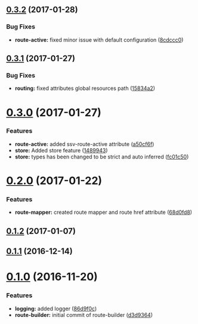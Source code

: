 <a name="0.3.2"></a>
## [0.3.2](https://github.com/sketch7/ssv-au-core/compare/0.3.1...v0.3.2) (2017-01-28)


### Bug Fixes

* **route-active:** fixed minor issue with default configuration ([8cdccc0](https://github.com/sketch7/ssv-au-core/commit/8cdccc0))



<a name="0.3.1"></a>
## [0.3.1](https://github.com/sketch7/ssv-au-core/compare/0.3.0...0.3.1) (2017-01-27)


### Bug Fixes

* **routing:** fixed attributes global resources path ([15834a2](https://github.com/sketch7/ssv-au-core/commit/15834a2))



<a name="0.3.0"></a>
# [0.3.0](https://github.com/sketch7/ssv-au-core/compare/0.2.0...0.3.0) (2017-01-27)


### Features

* **route-active:** added ssv-route-active attribute ([a50cf6f](https://github.com/sketch7/ssv-au-core/commit/a50cf6f))
* **store:** Added store feature ([1489943](https://github.com/sketch7/ssv-au-core/commit/1489943))
* **store:** types has been changed to be strict and auto inferred ([fc01c50](https://github.com/sketch7/ssv-au-core/commit/fc01c50))



<a name="0.2.0"></a>
# [0.2.0](https://github.com/sketch7/ssv-au-core/compare/0.1.2...0.2.0) (2017-01-22)


### Features

* **route-mapper:** created route mapper and route href attribute ([68d0fd8](https://github.com/sketch7/ssv-au-core/commit/68d0fd8))



<a name="0.1.2"></a>
## [0.1.2](https://github.com/sketch7/ssv-au-core/compare/0.1.1...0.1.2) (2017-01-07)



<a name="0.1.1"></a>
## [0.1.1](https://github.com/sketch7/ssv-au-core/compare/0.1.0...0.1.1) (2016-12-14)



<a name="0.1.0"></a>
# [0.1.0](https://github.com/sketch7/ssv-au-core/compare/86d9f0c...0.1.0) (2016-11-20)


### Features

* **logging:** added logger ([86d9f0c](https://github.com/sketch7/ssv-au-core/commit/86d9f0c))
* **route-builder:** initial commit of route-builder ([d3d9364](https://github.com/sketch7/ssv-au-core/commit/d3d9364))



